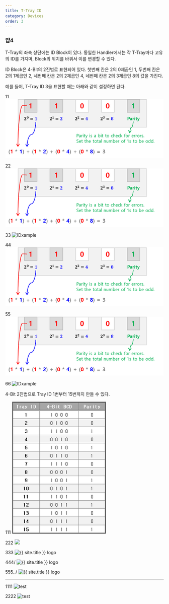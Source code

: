 ```yaml
---
title: T-Tray ID
category: Devices
order: 3
---
```


### 얍4


T-Tray의 좌측 상단에는 ID Block이 있다. 동일한 Handler에서는 각 T-Tray마다 고유의 ID를 가지며, Block의 위치를 바꿔서 이를 변경할 수 있다.

ID Block은 4-Bit의 2진법로 표현되어 있다. 첫번째 칸은 2의 0제곱인 1, 두번째 칸은 2의 1제곱인 2, 세번째 칸은 2의 2제곱인 4, 네번째 칸은 2의 3제곱인 8의 값을 가진다.

예를 들어, T-Tray ID 3을 표현할 때는 아래와 같이 설정하면 된다.

11
![IDxample](images/id3_en.png)

22
![IDxample](/images/id3_en.png)

33
![IDxample](../images/id3_en.png)

44
![IDxample](images/id3_en.png?raw=true)

55
![IDxample](/images/id3_en.png?raw=true)

66
![IDxample](../images/id3_en.png?raw=true)


4-Bit 2진법으로 Tray ID 1번부터 15번까지 만들 수 있다.

111
![lodo](/images/id-table.png)

222
<img src="{{ site.baseurl }}/images/id-table.png">

333
<img src="{{ site.baseurl }}images/id-table.png" width="40" height="40" alt="{{ site.title }} logo">

444/
<img src="{{ site.baseurl }}/images/id-table.png" width="40" height="40" alt="{{ site.title }} logo">

555../
<img src="{{ site.baseurl }}../images/id-table.png" width="40" height="40" alt="{{ site.title }} logo">

----------

1111
![test](https://raw.github.com/{lte0609}/{ht}/{main}/{/images/id-table.png})

2222
![test](https://raw.github.com/{lte0609}/{ht}/{main}/{../images/id-table.png})
